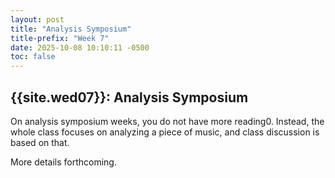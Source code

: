 ```yaml
---
layout: post
title: "Analysis Symposium"
title-prefix: "Week 7"
date: 2025-10-08 10:10:11 -0500
toc: false
---
```


## {{site.wed07}}: Analysis Symposium

On analysis symposium weeks, you do not have more reading0. Instead, the whole class focuses on analyzing a piece of music, and class discussion is based on that.

More details forthcoming.
